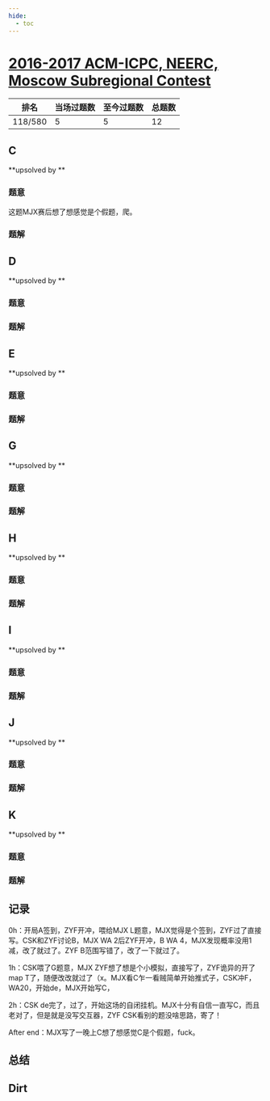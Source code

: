 ```yaml
---
hide:
  - toc
---
```


# [2016-2017 ACM-ICPC, NEERC, Moscow Subregional Contest](https://codeforces.com/gym/101137)

| 排名    | 当场过题数 | 至今过题数 | 总题数 |
| ------- | ---------- | ---------- | ------ |
| 118/580 | 5          | 5          | 12     |

## **C**

**upsolved by **

### 题意

这题MJX赛后想了想感觉是个假题，爬。

### 题解



## **D**

**upsolved by **

### 题意



### 题解



## **E**

**upsolved by **

### 题意



### 题解



## **G**

**upsolved by **

### 题意



### 题解



## **H**

**upsolved by **

### 题意



### 题解



## **I**

**upsolved by **

### 题意



### 题解



## **J**

**upsolved by **

### 题意



### 题解



## **K**

**upsolved by **

### 题意



### 题解



## **记录**

0h：开局A签到，ZYF开冲，喂给MJX L题意，MJX觉得是个签到，ZYF过了直接写。CSK和ZYF讨论B，MJX WA 2后ZYF开冲，B WA 4，MJX发现概率没用1减，改了就过了。ZYF B范围写错了，改了一下就过了。

1h：CSK喂了G题意，MJX ZYF想了想是个小模拟，直接写了，ZYF诡异的开了map T了，随便改改就过了（x。MJX看C乍一看贼简单开始推式子，CSK冲F，WA20，开始de，MJX开始写C，

2h：CSK de完了，过了，开始这场的自闭挂机。MJX十分有自信一直写C，而且老对了，但是就是没写交互器，ZYF CSK看别的题没啥思路，寄了！

After end：MJX写了一晚上C想了想感觉C是个假题，fuck。

## **总结**



## **Dirt**



